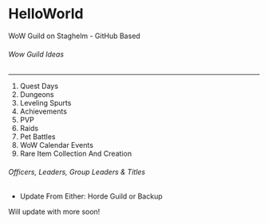 # HelloWorld 
WoW Guild on Staghelm - GitHub Based

###### Wow Guild Ideas
---
  1. Quest Days
  2. Dungeons
  3. Leveling Spurts
  4. Achievements
  5. PVP
  6. Raids
  7. Pet Battles
  8. WoW Calendar Events
  9. Rare Item Collection And Creation

###### Officers, Leaders, Group Leaders & Titles
  + Update From Either: Horde Guild or Backup

Will update with more soon! 
